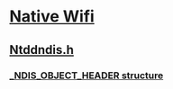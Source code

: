 # [Native Wifi](../_nwifi/index.md)
## [Ntddndis.h](index.md)
### [_NDIS_OBJECT_HEADER structure](../ntddndis/ns-ntddndis-_ndis_object_header.md)
